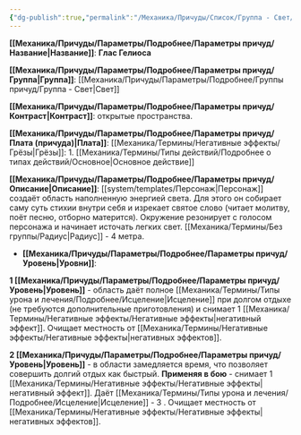 ```yaml
---
{"dg-publish":true,"permalink":"/Механика/Причуды/Список/Группа - Свет/Глас Гелиоса/","noteIcon":"","created":"2025-08-21T13:47:48.359+03:00","updated":"2025-09-04T18:33:19.063+03:00"}
---
```




**[[Механика/Причуды/Параметры/Подробнее/Параметры причуд/Название\|Название]]**: **Глас Гелиоса**

**[[Механика/Причуды/Параметры/Подробнее/Параметры причуд/Группа\|Группа]]**: [[Механика/Причуды/Параметры/Подробнее/Группы причуд/Группа - Свет\|Свет]] 

**[[Механика/Причуды/Параметры/Подробнее/Параметры причуд/Контраст\|Контраст]]**: открытые пространства.

**[[Механика/Причуды/Параметры/Подробнее/Параметры причуд/Плата (причуда)\|Плата]]**: [[Механика/Термины/Негативные эффекты/Грёзы\|Грёзы]]: 1. [[Механика/Термины/Типы действий/Подробнее о типах действий/Основное\|Основное действие]]

**[[Механика/Причуды/Параметры/Подробнее/Параметры причуд/Описание\|Описание]]**: [[system/templates/Персонаж\|Персонаж]] создаёт область наполненную энергией света. Для этого он собирает саму суть стихии внутри себя и изрекает святое слово (читает молитву, поёт песню, отборно матерится). Окружение резонирует с голосом персонажа и начинает источать легких свет. [[Механика/Термины/Без группы/Радиус\|Радиус]] - 4 метра.


- **[[Механика/Причуды/Параметры/Подробнее/Параметры причуд/Уровень\|Уровни]]**:

**1 [[Механика/Причуды/Параметры/Подробнее/Параметры причуд/Уровень\|Уровень]]** - область даёт полное [[Механика/Термины/Типы урона и лечения/Подробнее/Исцеление\|Исцеление]] при долгом отдыхе (не требуются дополнительные приготовления) и снимает 1 [[Механика/Термины/Негативные эффекты/Негативные эффекты\|негативный эффект]]. Очищает местность от [[Механика/Термины/Негативные эффекты/Негативные эффекты\|негативных эффектов]].

**2 [[Механика/Причуды/Параметры/Подробнее/Параметры причуд/Уровень\|Уровень]]** - в области замедляется время, что позволяет совершить долгий отдых как быстрый. **Применяя в бою** - снимает 1 [[Механика/Термины/Негативные эффекты/Негативные эффекты\|негативный эффект]]. Даёт [[Механика/Термины/Типы урона и лечения/Подробнее/Исцеление\|Исцеление]] - 3 . Очищает местность от [[Механика/Термины/Негативные эффекты/Негативные эффекты\|негативных эффектов]].